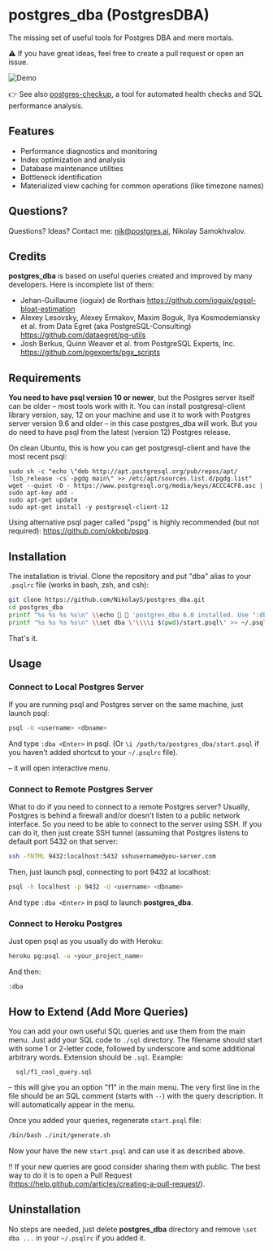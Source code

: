 # postgres_dba (PostgresDBA)
The missing set of useful tools for Postgres DBA and mere mortals.

:warning: If you have great ideas, feel free to create a pull request or open an issue.

<img alt="Demo" src="https://user-images.githubusercontent.com/1345402/74124060-dbe25c00-4b85-11ea-9538-8d3b67f09896.gif">


:point_right: See also [postgres-checkup](https://gitlab.com/postgres-ai/postgres-checkup), a tool for automated health checks and SQL performance analysis.

## Features

- Performance diagnostics and monitoring
- Index optimization and analysis
- Database maintenance utilities
- Bottleneck identification
- Materialized view caching for common operations (like timezone names)

## Questions?

Questions? Ideas? Contact me: nik@postgres.ai, Nikolay Samokhvalov.

## Credits

**postgres_dba** is based on useful queries created and improved by many developers. Here is incomplete list of them:
 * Jehan-Guillaume (ioguix) de Rorthais https://github.com/ioguix/pgsql-bloat-estimation
 * Alexey Lesovsky, Alexey Ermakov, Maxim Boguk, Ilya Kosmodemiansky et al. from Data Egret (aka PostgreSQL-Consulting) https://github.com/dataegret/pg-utils
 * Josh Berkus, Quinn Weaver et al. from PostgreSQL Experts, Inc. https://github.com/pgexperts/pgx_scripts

## Requirements

**You need to have psql version 10 or newer**, but the Postgres server itself can be older – most tools work with it.
You can install postgresql-client library version, say, 12 on your machine and use it to work with Postgres server version 9.6 and older – in this case postgres_dba will work. But you do need to have psql from the latest (version 12) Postgres release.

On clean Ubuntu, this is how you can get postgresql-client and have the most recent psql:
```
sudo sh -c "echo \"deb http://apt.postgresql.org/pub/repos/apt/ `lsb_release -cs`-pgdg main\" >> /etc/apt/sources.list.d/pgdg.list"
wget --quiet -O - https://www.postgresql.org/media/keys/ACCC4CF8.asc | sudo apt-key add -
sudo apt-get update
sudo apt-get install -y postgresql-client-12
```

Using alternative psql pager called "pspg" is highly recommended (but not required): https://github.com/okbob/pspg.

## Installation
The installation is trivial. Clone the repository and put "dba" alias to your `.psqlrc` file (works in bash, zsh, and csh):
```bash
git clone https://github.com/NikolayS/postgres_dba.git
cd postgres_dba
printf "%s %s %s %s\n" \\echo 🧐 🐘 'postgres_dba 6.0 installed. Use ":dba" to see menu' >> ~/.psqlrc
printf "%s %s %s %s\n" \\set dba \'\\\\i $(pwd)/start.psql\' >> ~/.psqlrc
```

That's it.

## Usage

### Connect to Local Postgres Server
If you are running psql and Postgres server on the same machine, just launch psql:
```bash
psql -U <username> <dbname>
```

And type `:dba <Enter>` in psql. (Or `\i /path/to/postgres_dba/start.psql` if you haven't added shortcut to your `~/.psqlrc` file).

– it will open interactive menu.

### Connect to Remote Postgres Server
What to do if you need to connect to a remote Postgres server? Usually, Postgres is behind a firewall and/or doesn't listen to a public network interface. So you need to be able to connect to the server using SSH. If you can do it, then just create SSH tunnel (assuming that Postgres listens to default port 5432 on that server:

```bash
ssh -fNTML 9432:localhost:5432 sshusername@you-server.com
```

Then, just launch psql, connecting to port 9432 at localhost:
```bash
psql -h localhost -p 9432 -U <username> <dbname>
```

And type `:dba <Enter>` in psql to launch **postgres_dba**.

### Connect to Heroku Postgres
Just open psql as you usually do with Heroku:
```bash
heroku pg:psql -a <your_project_name>
```

And then:
```
:dba
```

## How to Extend (Add More Queries)
You can add your own useful SQL queries and use them from the main menu. Just add your SQL code to `./sql` directory. The filename should start with some 1 or 2-letter code, followed by underscore and some additional arbitrary words. Extension should be `.sql`. Example:
```
  sql/f1_cool_query.sql
```
– this will give you an option "f1" in the main menu. The very first line in the file should be an SQL comment (starts with `--`) with the query description. It will automatically appear in the menu.

Once you added your queries, regenerate `start.psql` file:
```bash
/bin/bash ./init/generate.sh
```

Now your have the new `start.psql` and can use it as described above.

‼️ If your new queries are good consider sharing them with public. The best way to do it is to open a Pull Request (https://help.github.com/articles/creating-a-pull-request/).

## Uninstallation
No steps are needed, just delete **postgres_dba** directory and remove `\set dba ...` in your `~/.psqlrc` if you added it.
